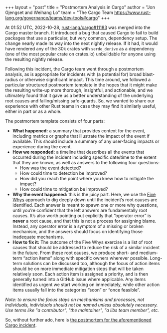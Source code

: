 +++
layout = "post"
title = "Postmortem Analysis in Cargo"
author = "Jon Gjengset and Weihang Lo"
team = "The Cargo Team <https://www.rust-lang.org/governance/teams/dev-tools#cargo>"
+++

At 01:52 UTC, 2022-10-28, [rust-lang/cargo#11183] was merged into the Cargo master branch. It introduced a bug that caused Cargo to fail to build packages that use a particular, but very common, dependency setup. The change nearly made its way into the next nightly release. If it had, it would have rendered any of the 30k crates with `serde_derive` as a dependency (one of the most popular crate on crates.io) unbuildable for anyone using the resulting nightly release.

Following this incident, the Cargo team went through a postmortem analysis, as is appropriate for incidents with (a potential for) broad blast-radius or otherwise significant impact. This time around, we followed a particular structured postmortem template in the hopes that it might make the resulting write-up more thorough, insightful, and actionable, and we ultimately found that it gave us a better understanding of the underlying root causes and failing/missing safe-guards. So, we wanted to share our experience with other Rust teams in case they may find it similarly useful, either in part or as a whole. 

The postmortem template consists of four parts:

* **What happened:** a summary that provides context for the event, including metrics or graphs that illustrate the impact of the event if available. This should include a summary of any user-facing impacts or experience during the event.
* **How we responded:** a timeline that describes all the events that occurred during the incident including specific date/time to the extent that they are known, as well as answers to the following four questions:
    * How was the event detected?
    * How could time to detection be improved?
    * How did you reach the point where you knew how to mitigate the impact?
    * How could time to mitigation be improved?
* **Why the event happened:** this is the juicy part. Here, we use the [Five Whys] approach to dig deeply down until the incident’s root causes are identified. Each answer is meant to spawn one or more why questions, until you’re confident that the left answers are fundamentally root causes. It’s also worth pointing out explicitly that “operator error” is **never** a root cause, and that this is not a process for assigning blame. Instead, any operator error is a symptom of a missing or broken mechanism, and the answers should focus on identifying those inadequate mechanisms.
* **How to fix it:** The outcome of the Five Whys exercise is a list of root causes that should be addressed to reduce the risk of a similar incident in the future. From these root causes, we produce short- and medium-term “action items” along with specific owners wherever possible. Long-term solutions can be discussed too, although the focus of action items should be on more immediate mitigation steps that will be taken relatively soon. Each action item is assigned a priority, and is then generally turned into a GitHub issue where applicable. Any items identified as urgent we start working on immediately, while other action items usually fall into the categories “soon” or “once feasible”.

*Note: to ensure the focus stays on mechanisms and processes, not individuals, individuals should not be named unless absolutely necessary. Use terms like "a contributor", "the maintainer", "a libs team member", etc.*

So, without further ado, here is [the postmortem for the aforementioned Cargo incident][postmortem].

[rust-lang/cargo#11183]: https://github.com/rust-lang/cargo/pull/11183
[Five Whys]: https://en.wikipedia.org/wiki/Five_whys
[postmortem]: https://github.com/rust-lang/cargo/issues/12064
